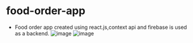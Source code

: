 # food-order-app
* Food order app created using react.js,context api and firebase is used as a backend.
![image](https://user-images.githubusercontent.com/71613297/218499624-2d98aea2-0580-4a87-a6b7-5491269c5017.png)
![image](https://user-images.githubusercontent.com/71613297/218500111-5055fd04-30c6-47ee-82c9-33251792b9ba.png)


